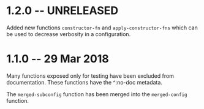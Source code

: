 # 1.2.0 -- UNRELEASED

Added new functions `constructor-fn` and `apply-constructor-fns` which can be
used to decrease verbosity in a configuration.

# 1.1.0 -- 29 Mar 2018

Many functions exposed only for testing have been excluded from
documentation. These functions have the ^:no-doc metadata.

The `merged-subconfig` function has been merged into the `merged-config`
function.

